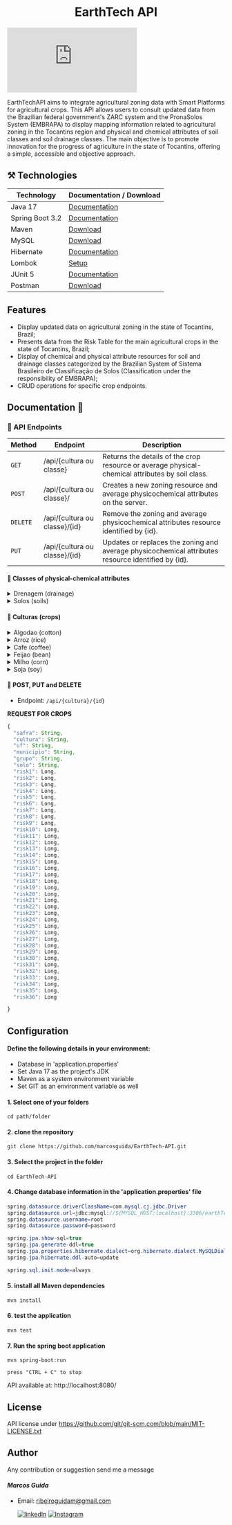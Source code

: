 <h1 align="center" style="font-weight: bold;"> EarthTech API</h1>

[![GitHub license](https://badgen.net/github/license/Naereen/Strapdown.js)](https://github.com/Naereen/StrapDown.js/blob/master/LICENSE)

EarthTechAPI aims to integrate agricultural zoning data with Smart Platforms for agricultural crops. This API allows users to consult updated data from the Brazilian federal government's ZARC system and the PronaSolos System (EMBRAPA) to display mapping information related to agricultural zoning in the Tocantins region and physical and chemical attributes of soil classes and soil drainage classes. The main objective is to promote innovation for the progress of agriculture in the state of Tocantins, offering a simple, accessible and objective approach.

## ⚒️ Technologies

| Technology | Documentation / Download |
|------------|------------------------------|
| Java 17 | [Documentation](https://docs.oracle.com/en/java/javase/17/) |
| Spring Boot 3.2 | [Documentation](https://docs.spring.io/spring-boot/installing.html) |
| Maven | [Download](https://maven.apache.org/download.cgi) |
| MySQL | [Download](https://dev.mysql.com/downloads/installer/) |
| Hibernate | [Documentation](https://hibernate.org/orm/documentation/getting-started/) |
| Lombok | [Setup](https://projectlombok.org/setup/) |
| JUnit 5 | [Documentation](https://junit.org/junit5/) |
| Postman | [Download](https://www.postman.com/downloads/) |


## Features

- Display updated data on agricultural zoning in the state of Tocantins, Brazil;
- Presents data from the Risk Table for the main agricultural crops in the state of Tocantins, Brazil;
- Display of chemical and physical attribute resources for soil and drainage classes categorized by the Brazilian System of Sistema Brasileiro de Classificação de Solos (Classification under the responsibility of EMBRAPA);
- CRUD operations for specific crop endpoints.

## Documentation 📄

<h3>📍 API Endpoints</h3>

| Method | Endpoint                  | Description                                                  |
|--------|-------------------------------------|--------------------------------------------------------------|
| ``GET``    | /api/{cultura ou classe}  | Returns the details of the crop resource or average physical-chemical attributes by soil class.                 |
| ``POST``   | /api/{cultura ou classe}/  | Creates a new zoning resource and average physicochemical attributes on the server.                 |
| ``DELETE`` | /api/{cultura ou classe}/{id}  | Remove the zoning and average physicochemical attributes resource identified by {id}.              |
| ``PUT``    | /api/{cultura ou classe}/{id}  | Updates or replaces the zoning and average physicochemical attributes resource identified by {id}.  |

<h4> 🌱 Classes of physical-chemical attributes </h4>

<details>
<summary> Drenagem (drainage) </summary>

### /api/medias/drenagem

| Method | Route                  | 
|--------|---------------------------|
| ``GET``    | /api/medias/drenagem         | 
| ``POST``   | /api/medias/drenagem/    | 
| ``DELETE`` | /api/medias/drenagem/{id}     | 
| ``PUT``    | /api/medias/drenagem/{id}     | 

**REQUEST**

``` js
{
    "classe": String,
    "areia": Double,
    "argila": Double,
    "silte": Double
}

```
</details>

<details>
<summary> Solos (soils) </summary>

### /api/medias/solos

| Method | Route                  | 
|--------|---------------------------|
| ``GET``    | /api/medias/solos          | 
| ``POST``   | /api/medias/solos/     | 
| ``DELETE`` | /api/medias/solos/{id}     | 
| ``PUT``    | /api/medias/solos/{id}     | 

**REQUEST**

``` js
{
    "classe": String,
    "areia": Double,
    "argila": Double,
    "silte": Double,
    "phAgua": Double,
    "fosforo": Double,
    "fosforoAssimilavel": Double,
    "carbono": Double,
    "nitrogenio": Double,
    "aluminioTrocavel": Double
}

```
</details>


</details>

<h4> 🌱 Culturas (crops) </h4>

<details>
<summary> Algodao (cotton) </summary>

### /api/algodao 

| Method | Route                  | 
|--------|---------------------------|
| ``GET``    | /api/algodao          | 
| ``POST``   | /api/algodao/     | 
| ``DELETE`` | /api/algodao/{id}     | 
| ``PUT``    | /api/algodao/{id}     | 

</details>

<details>
<summary> Arroz (rice) </summary>

### /api/arroz 

| Method | Route                  | 
|--------|---------------------------|
| ``GET``    | /api/arroz          | 
| ``POST``   | /api/arroz/     | 
| ``DELETE`` | /api/arroz/{id}     | 
| ``PUT``    | /api/arroz/{id}     | 

</details>

<details>
<summary> Cafe (coffee) </summary>

### /api/cafe 

| Method | Route                  | 
|--------|---------------------------|
| ``GET``    | /api/cafe          | 
| ``POST``   | /api/cafe/     | 
| ``DELETE`` | /api/cafe/{id}     | 
| ``PUT``    | /api/cafe/{id}     | 
</details>

<details>
<summary> Feijao (bean) </summary>

### /api/feijao 

| Method | Route                  | 
|--------|---------------------------|
| ``GET``    | /api/feijao          | 
| ``POST``   | /api/feijao/     | 
| ``DELETE`` | /api/feijao/{id}     | 
| ``PUT``    | /api/feijao/{id}     | 

</details>

<details>
<summary> Milho (corn) </summary>

### /api/milho  

| Method | Route                  | 
|--------|---------------------------|
| ``GET``    | /api/milho          | 
| ``POST``   | /api/milho/     | 
| ``DELETE`` | /api/milho/{id}     | 
| ``PUT``    | /api/milho/{id}     | 

</details>

<details>
<summary> Soja (soy) </summary>

### /api/soja  

| Method | Route                  | 
|--------|---------------------------|
| ``GET``    | /api/soja          | 
| ``POST``   | /api/soja/     | 
| ``DELETE`` | /api/soja/{id}     | 
| ``PUT``    | /api/soja/{id}     | 

</details>
<h4> 🔺 POST, PUT and DELETE </h4>

- Endpoint: ``/api/{cultura}/{id}``

**REQUEST FOR CROPS**

``` js
{
  "safra": String,
  "cultura": String,
  "uf": String,
  "municipio": String,
  "grupo": String,
  "solo": String,
  "risk1": Long,
  "risk2": Long,
  "risk3": Long,
  "risk4": Long,
  "risk5": Long,
  "risk6": Long,
  "risk7": Long,
  "risk8": Long,
  "risk9": Long,
  "risk10": Long,
  "risk11": Long,
  "risk12": Long,
  "risk13": Long,
  "risk14": Long,
  "risk15": Long,
  "risk16": Long,
  "risk17": Long,
  "risk18": Long,
  "risk19": Long,
  "risk20": Long,
  "risk21": Long,
  "risk22": Long,
  "risk23": Long,
  "risk24": Long,
  "risk25": Long,
  "risk26": Long,
  "risk27": Long,
  "risk28": Long,
  "risk29": Long,
  "risk30": Long,
  "risk31": Long,
  "risk32": Long,
  "risk33": Long,
  "risk34": Long,
  "risk35": Long,
  "risk36": Long

}

```

## Configuration

#### Define the following details in your environment:

- Database in 'application.properties'
- Set Java 17 as the project's JDK
- Maven as a system environment variable
- Set GIT as an environment variable as well

#### 1. Select one of your folders
```
cd path/folder
```

#### 2. clone the repository
``` 
git clone https://github.com/marcosguida/EarthTech-API.git
```

#### 3. Select the project in the folder
```
cd EarthTech-API
```

#### 4. Change database information in the 'application.properties' file

```java
spring.datasource.driverClassName=com.mysql.cj.jdbc.Driver
spring.datasource.url=jdbc:mysql://${MYSQL_HOST:localhost}:3306/earthTech_db?createDatabaseIfNotExist=true&useSSL=false
spring.datasource.username=root
spring.datasource.password=password

spring.jpa.show-sql=true
spring.jpa.generate-ddl=true
spring.jpa.properties.hibernate.dialect=org.hibernate.dialect.MySQLDialect
spring.jpa.hibernate.ddl-auto=update

spring.sql.init.mode=always

```

#### 5. install all Maven dependencies 
```
mvn install
``` 

#### 6. test the application
```
mvn test
``` 
#### 7. Run the spring boot application
```
mvn spring-boot:run
``` 
`` press "CTRL + C" to stop ``

API available at: http://localhost:8080/

## License

API license under https://github.com/git/git-scm.com/blob/main/MIT-LICENSE.txt

## Author
Any contribution or suggestion send me a message
#### *Marcos Guida*
- Email: ribeiroguidam@gmail.com
  
    [![linkedln](https://img.shields.io/badge/LinkedIn-0077B5?style=for-the-badge&logo=linkedin&logoColor=white)](https://www.linkedin.com/in/marcos-ribeiro-guida?utm_source=share&utm_campaign=share_via&utm_content=profile&utm_medium=ios_app)
[![Instagram](https://img.shields.io/badge/Instagram-E4405F?style=for-the-badge&logo=instagram&logoColor=white)](https://www.instagram.com/marcos.rguida?igsh=MWhvaDViZ3Jid2IyNw%3D%3D&utm_source=qr)     
